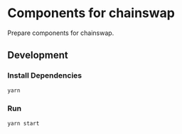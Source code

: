 # Components for chainswap

Prepare components for chainswap.

## Development

### Install Dependencies

```bash
yarn
```

### Run

```bash
yarn start
```
